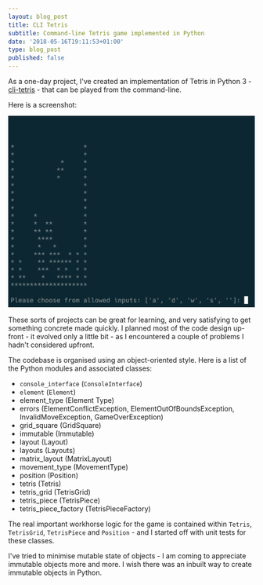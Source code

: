 ```yaml
---
layout: blog_post
title: CLI Tetris
subtitle: Command-line Tetris game implemented in Python
date: '2018-05-16T19:11:53+01:00'
type: blog_post
published: false
---
```

As a one-day project, I've created an implementation of Tetris in Python 3 - [cli-tetris](https://github.com/robinrob/cli-tetris/tree/master) - that can be played from the command-line.

Here is a screenshot:

<img src="/img/cli_tetris.png"></img>

These sorts of projects can be great for learning, and very satisfying to get something concrete made quickly. I planned most of the code design up-front - it evolved only a little bit - as I encountered a couple of problems I hadn't considered upfront.

The codebase is organised using an object-oriented style. Here is a list of the Python modules and associated classes:

* `console_interface` (`ConsoleInterface`)
* `element` (`Element`)
* element_type (Element Type)
* errors (ElementConflictException, ElementOutOfBoundsException, InvalidMoveException, GameOverException)
* grid_square (GridSquare)
* immutable (Immutable)
* layout (Layout)
* layouts (Layouts)
* matrix_layout (MatrixLayout)
* movement_type (MovementType)
* position (Position)
* tetris (Tetris)
* tetris_grid (TetrisGrid)
* tetris_piece (TetrisPiece)
* tetris_piece_factory (TetrisPieceFactory)

The real important workhorse logic for the game is contained within `Tetris`, `TetrisGrid`, `TetrisPiece` and `Position` - and I started off with unit tests for these classes.

I've tried to minimise mutable state of objects - I am coming to appreciate immutable objects more and more. I wish there was an inbuilt way to create immutable objects in Python.
